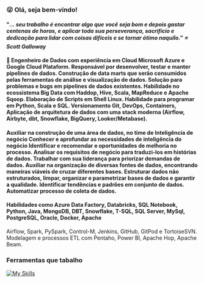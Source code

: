 ### :stuck_out_tongue_winking_eye: Olá, seja bem-vindo!

#### "<i>... seu trabalho é encontrar algo que você seja bom e depois gastar centenas de horas, e aplicar toda sua perseverança, sacrifício e dedicação para lidar com coisas difíceis e se tornar ótimo naquilo."  :star: Scott Galloway </i>

#### 🔭 Engenheiro de Dados com experiência em Cloud Microsoft Azure e Google Cloud Plataform. Responsável por desenvolver, testar e manter pipelines de dados. Construção de data marts que serão consumidos pelas ferramentas de análise e visualização de dados. Solução para problemas e bugs em pipelines de dados existentes. Habilidade no ecossistema Big Data com Haddop, Hive, Scala, MapReduce e Apache Sqoop. Elaboração de Scripts em Shell Linux. Habilidade para programar em Python, Scala e SQL. Versionamento Git, DevOps, Containers, Aplicação de arquitetura de dados com uma stack moderna (Airflow, Airbyte, dbt, Snowflake, BigQuery, Looker/Metabase).

#### Auxiliar na construção de uma área de dados, no time de Inteligência de negócio Conhecer e aprofundar as necessidades de inteligência do negócio Identificar e recomendar e oportunidades de melhoria no processo. Analisar os requisitos de negócio para traduzi-los em histórias de dados. Trabalhar com sua liderança para priorizar demandas de dados. Auxiliar na organização de diversas fontes de dados, encontrando maneiras viáveis de cruzar diferentes bases. Estruturar dados não estruturados, limpar, organizar e parametrizar bases de dados e garantir a qualidade. Identificar tendências e padrões em conjunto de dados. Automatizar processo de coleta de dados.

#### Habilidades como Azure Data Factory, Databricks, SQL Notebook, Python, Java, MongoDB, DBT, Snowflake, T-SQL, SQL Server, MySql, PostgreSQL, Oracle, Docker, Apache 
Airflow, Spark, PySpark, Control-M, Jenkins, GitHub, GitPod e TortoiseSVN. Modelagem e processos ETL com Pentaho, Power BI, Apache Hop, Apache Beam.
  
### Ferramentas que tabalho

[![My Skills](https://skillicons.dev/icons?i=vscode,gcp,azure,python,bash,docker,eclipse,mongodb,git,github,gitlab,jenkins,linux,mysql,postgres,powershell,&perline=20)](https://skillicons.dev)
